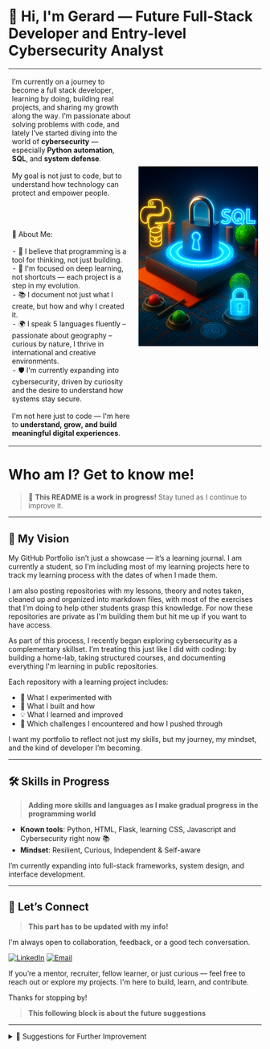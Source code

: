 <h1>👋 Hi, I'm Gerard — Future Full-Stack Developer and Entry-level Cybersecurity Analyst</h1>
<table>
  <tr>
    <td align="left" width="50%">
      <p>
        I’m currently on a journey to become a full stack developer, learning by doing, building real projects,
        and sharing my growth along the way. I’m passionate about solving problems with code, and lately I’ve
        started diving into the world of <strong>cybersecurity</strong> — especially <strong>Python automation</strong>, <strong>SQL</strong>, and <strong>system defense</strong>.<br><br>
        My goal is not just to code, but to understand how technology can protect and empower people.<br><br><br><br>
      </p>
      <p>
        🧠 About Me:<br><br>
        - 🧩 I believe that programming is a tool for thinking, not just building.<br>
        - 🎯 I'm focused on deep learning, not shortcuts — each project is a step in my evolution.<br>
        - 📚 I document not just what I create, but how and why I created it.<br>
        - 🌍 I speak 5 languages fluently – passionate about geography – curious by nature, I thrive in international and creative environments.<br>
        - 🛡️ I'm currently expanding into cybersecurity, driven by curiosity and the desire to understand how systems stay secure.<br><br>
        I'm not here just to code — I'm here to <strong>understand, grow, and build meaningful digital experiences</strong>.
      </p>
    </td>
    <td align="right" width="50%">
      <img src="./assets/neon_cyber.png" alt="Cybersecurity banner" width="800px">
    </td>
  </tr>
</table>


# Who am I? Get to know me!

> 🚧 **This README is a work in progress!** Stay tuned as I continue to improve it.

---

## 🚀 My Vision

My GitHub Portfolio isn’t just a showcase — it’s a learning journal. I am currently a student, so I'm including most of my learning projects here to track my learning process with the dates of when I made them.

I am also posting repositories with my lessons, theory and notes taken, cleaned up and organized into markdown files, with most of the exercises that I'm doing to help other students grasp this knowledge. For now these repositories are private as I'm building them but hit me up if you want to have access.

As part of this process, I recently began exploring cybersecurity as a complementary skillset. I'm treating this just like I did with coding: by building a home-lab, taking structured courses, and documenting everything I'm learning in public repositories.

Each repository with a learning project includes:
- 🧪 What I experimented with
- 🧱 What I built and how
- 💡 What I learned and improved
- 🔁 Which challenges I encountered and how I pushed through

I want my portfolio to reflect not just my skills, but my journey, my mindset, and the kind of developer I’m becoming.

---

## 🛠️ Skills in Progress
>  **Adding more skills and languages as I make gradual progress in the programming world**

- **Known tools**: Python, HTML, Flask, learning CSS, Javascript and Cybersecurity right now 📚 
- **Mindset**: Resilient, Curious, Independent & Self-aware

I’m currently expanding into full-stack frameworks, system design, and interface development.

---

## 🔗 Let’s Connect
>  **This part has to be updated with my info!**

I'm always open to collaboration, feedback, or a good tech conversation.

[![LinkedIn](https://img.shields.io/badge/LinkedIn-0077B5?style=for-the-badge&logo=linkedin&logoColor=white)](https://linkedin.com/in/yourlinkedin)
[![Email](https://img.shields.io/badge/Email-D14836?style=for-the-badge&logo=gmail&logoColor=white)](mailto:gerarddiazgibert@gmail.com)

If you’re a mentor, recruiter, fellow learner, or just curious — feel free to reach out or explore my projects. I'm here to build, learn, and contribute.

Thanks for stopping by!




>  **This following block is about the future suggestions**
---

<details>
<summary>📝 Suggestions for Further Improvement</summary>

> 🧪 *These are notes for myself to improve this README and portfolio over time. This section is private for now, but will help guide the evolution of this page.*

- **Fill in Real Links:**  
  Replace the placeholder links (LinkedIn, Portfolio, email, project URLs) with my actual URLs when I'm ready.

- **Project Details:**  
  Add one-sentence summaries for each project, focusing on what makes them interesting or what I learned.

- **Skill Level Indicators:**  
  Use emojis, badges, or plain text to indicate my current level of comfort or proficiency with each skill.

- **Visuals:**  
  Include a profile picture, banner, or project screenshots to make the page more visually engaging.

- **Keep It Updated:**  
  As I complete new projects or learn new technologies, update this README to reflect my growth.

- **Feature my best projects:**  
  Showcase the handful of projects that I am most proud of.
---

</details>
